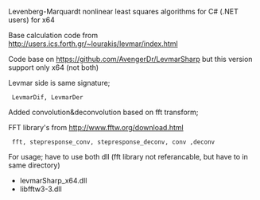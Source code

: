 Levenberg-Marquardt nonlinear least squares algorithms for C# (.NET users) for x64

Base calculation code from http://users.ics.forth.gr/~lourakis/levmar/index.html

Code base on https://github.com/AvengerDr/LevmarSharp but this version support only x64 (not both)

Levmar side is same signature;

<code> LevmarDif, LevmarDer </code>

Added convolution&deconvolution based on fft transform;

FFT library's from http://www.fftw.org/download.html

  <code> fft, stepresponse_conv, stepresponse_deconv, conv ,deconv  </code>

For usage; have to use both dll (fft library not referancable, but have to in same directory)
<ul>
  <li>levmarSharp_x64.dll</li>
  <li>libfftw3-3.dll</li>
</ul>

